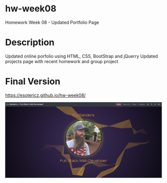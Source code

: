 # hw-week08
Homework Week 08 - Updated Portfolio Page

# Description
Updated online porfolio using HTML, CSS, BootStrap and jQuerry
Updated projects page with recent homework and group project

# Final Version
https://esotericz.github.io/hw-week08/

![Alt text](/assets/images/screenshot.png?raw=true "HW Week 08 Screenshot")
